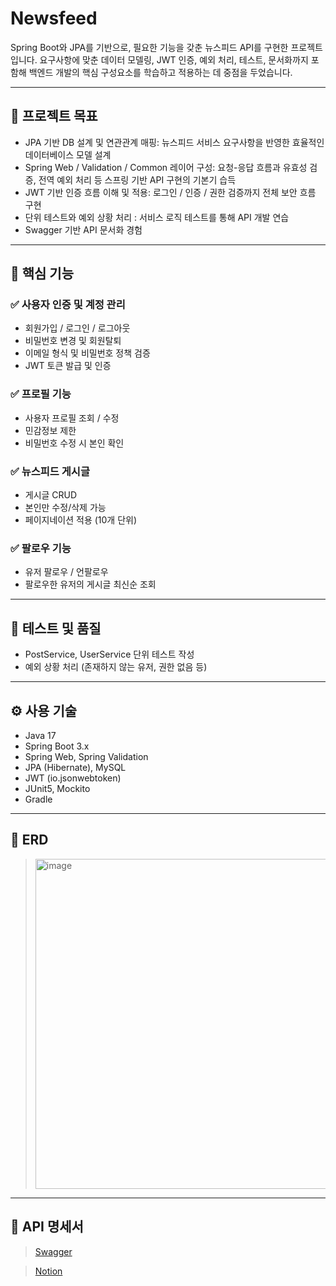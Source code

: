 # Newsfeed

Spring Boot와 JPA를 기반으로, 필요한 기능을 갖춘 뉴스피드 API를 구현한 프로젝트입니다.
요구사항에 맞춘 데이터 모델링, JWT 인증, 예외 처리, 테스트, 문서화까지 포함해 백엔드 개발의 핵심 구성요소를 학습하고 적용하는 데 중점을 두었습니다.

---

## 🎯 프로젝트 목표

- JPA 기반 DB 설계 및 연관관계 매핑: 뉴스피드 서비스 요구사항을 반영한 효율적인 데이터베이스 모델 설계
- Spring Web / Validation / Common 레이어 구성: 요청-응답 흐름과 유효성 검증, 전역 예외 처리 등 스프링 기반 API 구현의 기본기 습득
- JWT 기반 인증 흐름 이해 및 적용: 로그인 / 인증 / 권한 검증까지 전체 보안 흐름 구현
- 단위 테스트와 예외 상황 처리 : 서비스 로직 테스트를 통해 API 개발 연습
- Swagger 기반 API 문서화 경험

---

## 🧩 핵심 기능

### ✅ 사용자 인증 및 계정 관리
- 회원가입 / 로그인 / 로그아웃
- 비밀번호 변경 및 회원탈퇴
- 이메일 형식 및 비밀번호 정책 검증
- JWT 토큰 발급 및 인증

### ✅ 프로필 기능
- 사용자 프로필 조회 / 수정
- 민감정보 제한
- 비밀번호 수정 시 본인 확인

### ✅ 뉴스피드 게시글
- 게시글 CRUD
- 본인만 수정/삭제 가능
- 페이지네이션 적용 (10개 단위)

### ✅ 팔로우 기능
- 유저 팔로우 / 언팔로우
- 팔로우한 유저의 게시글 최신순 조회

---

## 🧪 테스트 및 품질
- PostService, UserService 단위 테스트 작성
- 예외 상황 처리 (존재하지 않는 유저, 권한 없음 등)

---

## ⚙ 사용 기술

- Java 17
- Spring Boot 3.x
- Spring Web, Spring Validation
- JPA (Hibernate), MySQL
- JWT (io.jsonwebtoken)
- JUnit5, Mockito
- Gradle

---

## 🧱 ERD

> <img width="900" height="528" alt="image" src="https://github.com/user-attachments/assets/1f7efadb-a291-4af2-b853-07292d8492c1" />


---

## 📄 API 명세서

> [Swagger](http://localhost:8080/swagger-ui/index.html)

> [Notion](https://www.notion.so/NEWSFEED-201c0ffd7f20806f921ec9c76a8b66b1?source=copy_link)

